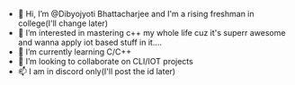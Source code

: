 - 👋 Hi, I’m @Dibyojyoti Bhattacharjee and I'm a rising freshman in college(I'll change later)
- 👀 I’m interested in mastering c++ my whole life cuz it's superr awesome and wanna apply iot based stuff in it....
- 🌱 I’m currently learning C/C++
- 💞️ I’m looking to collaborate on CLI/IOT projects
- 📫 I am in discord only(I'll post the id later)

<!---
Dibyojyo/Dibyojyo is a ✨ special ✨ repository because its `README.md` (this file) appears on your GitHub profile.
You can click the Preview link to take a look at your changes.
--->
